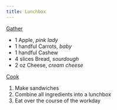 ```yaml
---
title: Lunchbox
---
```

[Gather](gathering.md)
- 1 Apple, *pink lady*
- 1 handful Carrots, *baby*
- 1 handful Cashew
- 4 slices Bread, *sourdough*
- 2 oz Cheese, *cream cheese*

[Cook](cooking.md)
1. Make sandwiches
2. Combine all ingredients into a lunchbox
3. Eat over the course of the workday